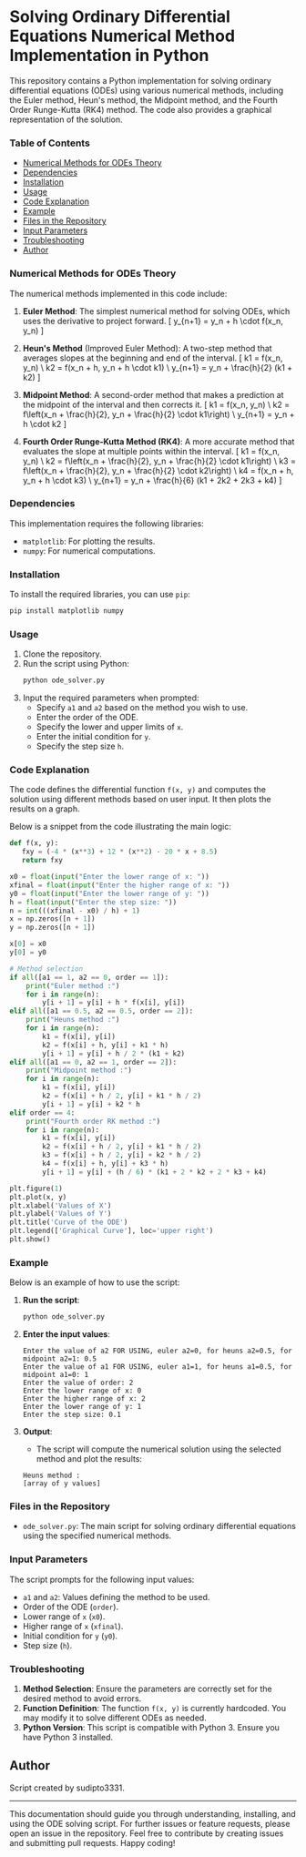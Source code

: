# Solving Ordinary Differential Equations Numerical Method Implementation in Python

This repository contains a Python implementation for solving ordinary differential equations (ODEs) using various numerical methods, including the Euler method, Heun's method, the Midpoint method, and the Fourth Order Runge-Kutta (RK4) method. The code also provides a graphical representation of the solution.

### Table of Contents
- [Numerical Methods for ODEs Theory](#numerical-methods-for-odes-theory)
- [Dependencies](#dependencies)
- [Installation](#installation)
- [Usage](#usage)
- [Code Explanation](#code-explanation)
- [Example](#example)
- [Files in the Repository](#files-in-the-repository)
- [Input Parameters](#input-parameters)
- [Troubleshooting](#troubleshooting)
- [Author](#author)

### Numerical Methods for ODEs Theory
The numerical methods implemented in this code include:

1. **Euler Method**: The simplest numerical method for solving ODEs, which uses the derivative to project forward.
   \[
   y_{n+1} = y_n + h \cdot f(x_n, y_n)
   \]

2. **Heun's Method** (Improved Euler Method): A two-step method that averages slopes at the beginning and end of the interval.
   \[
   k1 = f(x_n, y_n) \\
   k2 = f(x_n + h, y_n + h \cdot k1) \\
   y_{n+1} = y_n + \frac{h}{2} (k1 + k2)
   \]

3. **Midpoint Method**: A second-order method that makes a prediction at the midpoint of the interval and then corrects it.
   \[
   k1 = f(x_n, y_n) \\
   k2 = f\left(x_n + \frac{h}{2}, y_n + \frac{h}{2} \cdot k1\right) \\
   y_{n+1} = y_n + h \cdot k2
   \]

4. **Fourth Order Runge-Kutta Method (RK4)**: A more accurate method that evaluates the slope at multiple points within the interval.
   \[
   k1 = f(x_n, y_n) \\
   k2 = f\left(x_n + \frac{h}{2}, y_n + \frac{h}{2} \cdot k1\right) \\
   k3 = f\left(x_n + \frac{h}{2}, y_n + \frac{h}{2} \cdot k2\right) \\
   k4 = f(x_n + h, y_n + h \cdot k3) \\
   y_{n+1} = y_n + \frac{h}{6} (k1 + 2k2 + 2k3 + k4)
   \]

### Dependencies
This implementation requires the following libraries:
- `matplotlib`: For plotting the results.
- `numpy`: For numerical computations.

### Installation
To install the required libraries, you can use `pip`:
```sh
pip install matplotlib numpy
```

### Usage
1. Clone the repository.
2. Run the script using Python:
    ```sh
    python ode_solver.py
    ```
3. Input the required parameters when prompted:
    - Specify `a1` and `a2` based on the method you wish to use.
    - Enter the order of the ODE.
    - Specify the lower and upper limits of `x`.
    - Enter the initial condition for `y`.
    - Specify the step size `h`.

### Code Explanation
The code defines the differential function `f(x, y)` and computes the solution using different methods based on user input. It then plots the results on a graph.

Below is a snippet from the code illustrating the main logic:

```python
def f(x, y):
   fxy = (-4 * (x**3) + 12 * (x**2) - 20 * x + 8.5)
   return fxy

x0 = float(input("Enter the lower range of x: "))
xfinal = float(input("Enter the higher range of x: "))
y0 = float(input("Enter the lower range of y: "))
h = float(input("Enter the step size: "))
n = int(((xfinal - x0) / h) + 1)
x = np.zeros([n + 1])
y = np.zeros([n + 1])

x[0] = x0
y[0] = y0

# Method selection
if all([a1 == 1, a2 == 0, order == 1]):
    print("Euler method :")
    for i in range(n):
        y[i + 1] = y[i] + h * f(x[i], y[i])
elif all([a1 == 0.5, a2 == 0.5, order == 2]):
    print("Heuns method :")
    for i in range(n):
        k1 = f(x[i], y[i])
        k2 = f(x[i] + h, y[i] + k1 * h)
        y[i + 1] = y[i] + h / 2 * (k1 + k2)
elif all([a1 == 0, a2 == 1, order == 2]):
    print("Midpoint method :")
    for i in range(n):
        k1 = f(x[i], y[i])
        k2 = f(x[i] + h / 2, y[i] + k1 * h / 2)
        y[i + 1] = y[i] + k2 * h
elif order == 4:
    print("Fourth order RK method :")
    for i in range(n):
        k1 = f(x[i], y[i])
        k2 = f(x[i] + h / 2, y[i] + k1 * h / 2)
        k3 = f(x[i] + h / 2, y[i] + k2 * h / 2)
        k4 = f(x[i] + h, y[i] + k3 * h)
        y[i + 1] = y[i] + (h / 6) * (k1 + 2 * k2 + 2 * k3 + k4)

plt.figure(1)
plt.plot(x, y)
plt.xlabel('Values of X')
plt.ylabel('Values of Y')
plt.title('Curve of the ODE')
plt.legend(['Graphical Curve'], loc='upper right')
plt.show()
```

### Example
Below is an example of how to use the script:

1. **Run the script**:
    ```sh
    python ode_solver.py
    ```

2. **Enter the input values**:
    ```
    Enter the value of a2 FOR USING, euler a2=0, for heuns a2=0.5, for midpoint a2=1: 0.5
    Enter the value of a1 FOR USING, euler a1=1, for heuns a1=0.5, for midpoint a1=0: 1
    Enter the value of order: 2
    Enter the lower range of x: 0
    Enter the higher range of x: 2
    Enter the lower range of y: 1
    Enter the step size: 0.1
    ```

3. **Output**:
    - The script will compute the numerical solution using the selected method and plot the results:
    ```
    Heuns method :
    [array of y values]
    ```

### Files in the Repository
- `ode_solver.py`: The main script for solving ordinary differential equations using the specified numerical methods.

### Input Parameters
The script prompts for the following input values:
- `a1` and `a2`: Values defining the method to be used.
- Order of the ODE (`order`).
- Lower range of `x` (`x0`).
- Higher range of `x` (`xfinal`).
- Initial condition for `y` (`y0`).
- Step size (`h`).

### Troubleshooting
1. **Method Selection**: Ensure the parameters are correctly set for the desired method to avoid errors.
2. **Function Definition**: The function `f(x, y)` is currently hardcoded. You may modify it to solve different ODEs as needed.
3. **Python Version**: This script is compatible with Python 3. Ensure you have Python 3 installed.

## Author
Script created by sudipto3331.

---

This documentation should guide you through understanding, installing, and using the ODE solving script. For further issues or feature requests, please open an issue in the repository. Feel free to contribute by creating issues and submitting pull requests. Happy coding!
